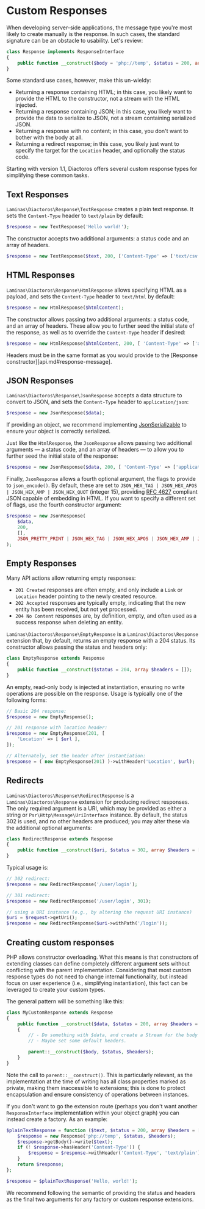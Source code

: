 # Custom Responses

When developing server-side applications, the message type you're most likely to create manually is
the response. In such cases, the standard signature can be an obstacle to usability. Let's review:

```php
class Response implements ResponseInterface
{
    public function __construct($body = 'php://temp', $status = 200, array $headers = []);
}
```

Some standard use cases, however, make this un-wieldy:

- Returning a response containing HTML; in this case, you likely want to provide the HTML to the
  constructor, not a stream with the HTML injected.
- Returning a response containing JSON; in this case, you likely want to provide the data to
  serialize to JSON, not a stream containing serialized JSON.
- Returning a response with no content; in this case, you don't want to bother with the body at all.
- Returning a redirect response; in this case, you likely just want to specify the target for the
  `Location` header, and optionally the status code.

Starting with version 1.1, Diactoros offers several custom response types for simplifying these
common tasks.

## Text Responses

`Laminas\Diactoros\Response\TextResponse` creates a plain text response. It sets the
`Content-Type` header to `text/plain` by default:

```php
$response = new TextResponse('Hello world!');
```

The constructor accepts two additional arguments: a status code and an array of headers.

```php
$response = new TextResponse($text, 200, ['Content-Type' => ['text/csv']]);
```

## HTML Responses

`Laminas\Diactoros\Response\HtmlResponse` allows specifying HTML as a payload, and sets the
`Content-Type` header to `text/html` by default:

```php
$response = new HtmlResponse($htmlContent);
```

The constructor allows passing two additional arguments: a status code, and an array of headers.
These allow you to further seed the initial state of the response, as well as to override the
`Content-Type` header if desired:

```php
$response = new HtmlResponse($htmlContent, 200, [ 'Content-Type' => ['application/xhtml+xml']]);
```

Headers must be in the same format as you would provide to the
[Response constructor][api.md#response-message].

## JSON Responses

`Laminas\Diactoros\Response\JsonResponse` accepts a data structure to convert to JSON, and sets
the `Content-Type` header to `application/json`:

```php
$response = new JsonResponse($data);
```

If providing an object, we recommend implementing [JsonSerializable](http://php.net/JsonSerializable)
to ensure your object is correctly serialized.

Just like the `HtmlResponse`, the `JsonResponse` allows passing two additional arguments — a
status code, and an array of headers — to allow you to further seed the initial state of the
response:

```php
$response = new JsonResponse($data, 200, [ 'Content-Type' => ['application/hal+json']]);
```

Finally, `JsonResponse` allows a fourth optional argument, the flags to provide to `json_encode()`.
By default, these are set to `JSON_HEX_TAG | JSON_HEX_APOS | JSON_HEX_AMP | JSON_HEX_QUOT` (integer
15), providing [RFC 4627](http://tools.ietf.org/html/rfc4627) compliant JSON capable of embedding in
HTML. If you want to specify a different set of flags, use the fourth constructor argument:

```php
$response = new JsonResponse(
    $data,
    200,
    [],
    JSON_PRETTY_PRINT | JSON_HEX_TAG | JSON_HEX_APOS | JSON_HEX_AMP | JSON_HEX_QUOT
);
```

## Empty Responses

Many API actions allow returning empty responses:

- `201 Created` responses are often empty, and only include a `Link` or `Location` header pointing
  to the newly created resource.
- `202 Accepted` responses are typically empty, indicating that the new entity has been received,
  but not yet processed.
- `204 No Content` responses are, by definition, empty, and often used as a success response when
  deleting an entity.

`Laminas\Diactoros\Response\EmptyResponse` is a `Laminas\Diactoros\Response` extension that, by default,
returns an empty response with a 204 status. Its constructor allows passing the status and headers
only:

```php
class EmptyResponse extends Response
{
    public function __construct($status = 204, array $headers = []);
}
```

An empty, read-only body is injected at instantiation, ensuring no write operations are possible on
the response. Usage is typically one of the following forms:

```php
// Basic 204 response:
$response = new EmptyResponse();

// 201 response with location header:
$response = new EmptyResponse(201, [
    'Location' => [ $url ],
]);

// Alternately, set the header after instantiation:
$response = ( new EmptyResponse(201) )->withHeader('Location', $url);
```

## Redirects

`Laminas\Diactoros\Response\RedirectResponse` is a `Laminas\Diactoros\Response` extension for producing
redirect responses. The only required argument is a URI, which may be provided as either a string or
`Psr\Http\Message\UriInterface` instance. By default, the status 302 is used, and no other headers
are produced; you may alter these via the additional optional arguments:

```php
class RedirectResponse extends Response
{
    public function __construct($uri, $status = 302, array $headers = []);
}
```

Typical usage is:

```php
// 302 redirect:
$response = new RedirectResponse('/user/login');

// 301 redirect:
$response = new RedirectResponse('/user/login', 301);

// using a URI instance (e.g., by altering the request URI instance)
$uri = $request->getUri();
$response = new RedirectResponse($uri->withPath('/login'));
```

## Creating custom responses

PHP allows constructor overloading. What this means is that constructors of extending classes can
define completely different argument sets without conflicting with the parent implementation.
Considering that most custom response types do not need to change internal functionality, but
instead focus on user experience (i.e., simplifying instantiation), this fact can be leveraged to
create your custom types.

The general pattern will be something like this:

```php
class MyCustomResponse extends Response
{
    public function __construct($data, $status = 200, array $headers = [])
    {
        // - Do something with $data, and create a Stream for the body (if necessary).
        // - Maybe set some default headers.

        parent::__construct($body, $status, $headers);
    }
}
```

Note the call to `parent::__construct()`. This is particularly relevant, as the implementation at
the time of writing has all class properties marked as private, making them inaccessible to
extensions; this is done to protect encapsulation and ensure consistency of operations between
instances.

If you don't want to go the extension route (perhaps you don't want another `ResponseInterface`
implementation within your object graph) you can instead create a factory. As an example:

```php
$plainTextResponse = function ($text, $status = 200, array $headers = []) {
    $response = new Response('php://temp', $status, $headers);
    $response->getBody()->write($text);
    if (! $response->hasHeader('Content-Type')) {
        $response = $response->withHeader('Content-Type', 'text/plain');
    }
    return $response;
};

$response = $plainTextResponse('Hello, world!');
```

We recommend following the semantic of providing the status and headers as the final two arguments
for any factory or custom response extensions.
